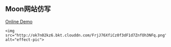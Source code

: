 ## Moon网站仿写
[Online Demo](http://dingdingbai.github.io/moon-practice/)

<p align="center">

    <img src="http://ok7n02kz6.bkt.clouddn.com/FrjJ76XfiCz0f3dF1d7ZnfOh3NFq.png" alt="effect-pic">
</p>

